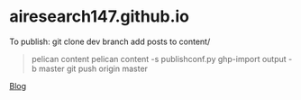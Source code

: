 # airesearch147.github.io

To publish: 
git clone dev branch
add posts to content/
> pelican content
> pelican content -s publishconf.py
> ghp-import output -b master
> git push origin master

[Blog](https://airesearch147.github.io/)
